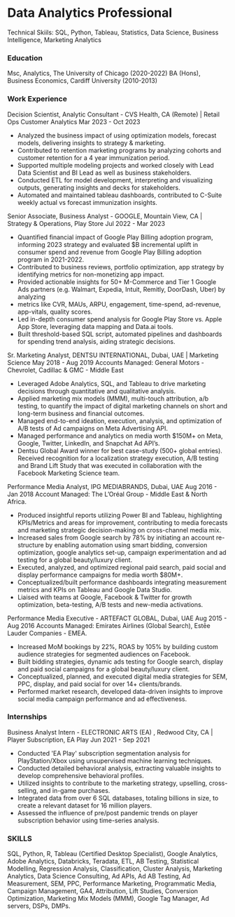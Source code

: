 # Data Analytics Professional
Technical Skiils: SQL, Python, Tableau, Statistics, Data Science, Business Intelligence, Marketing Analytics

### Education
Msc, Analytics, The University of Chicago (2020-2022)
BA (Hons), Business Economics, Cardiff University (2010-2013)

### Work Experience
Decision Scientist, Analytic Consultant  - CVS Health, CA (Remote) | Retail Ops Customer Analytics               	            Mar 2023 - Oct 2023

- Analyzed the business impact of using optimization models, forecast models, delivering insights to strategy & marketing.
- Contributed to retention marketing programs by analyzing cohorts and customer retention for a 4 year immunization period.
- Supported multiple modeling projects and worked closely with Lead Data Scientist and BI Lead as well as business stakeholders.
- Conducted ETL for model development, interpreting and visualizing outputs, generating insights and decks for stakeholders.
- Automated and maintained tableau dashboards, contributed to C-Suite weekly actual vs forecast immunization insights.


Senior Associate, Business Analyst - GOOGLE, Mountain View, CA | Strategy & Operations, Play Store           	               Jul 2022 - Mar 2023

- Quantified financial impact of Google Play Billing adoption program, informing 2023 strategy and evaluated $B incremental uplift in consumer spend and revenue from Google Play Billing adoption program in 2021-2022.
- Contributed to business reviews, portfolio optimization, app strategy by identifying metrics for non-monetizing app impact.
- Provided actionable insights for 50+ M-Commerce and Tier 1 Google Ads partners (e.g. Walmart, Expedia, Intuit, Remitly, DoorDash, Uber) by analyzing
- metrics like CVR, MAUs, ARPU, engagement, time-spend, ad-revenue, app-vitals, quality scores.
- Led in-depth consumer spend analysis for Google Play Store vs. Apple App Store, leveraging data mapping and Data.ai tools.
- Built threshold-based SQL script, automated pipelines and dashboards for spending trend analysis, aiding strategic decisions.

Sr. Marketing Analyst, DENTSU INTERNATIONAL, Dubai, UAE | Marketing Science 	          			                              May 2018 - Aug 2019
Accounts Managed: General Motors - Chevrolet, Cadillac & GMC - Middle East

- Leveraged Adobe Analytics, SQL, and Tableau to drive marketing decisions through quantitative and qualitative analysis.
- Applied marketing mix models (MMM), multi-touch attribution, a/b testing, to quantify the impact of digital marketing channels on short and long-term business and financial outcomes.
- Managed end-to-end ideation, execution, analysis, and optimization of A/B tests of Ad campaigns on Meta Advertising API. 
- Managed performance and analytics on media worth $150M+ on Meta, Google, Twitter, LinkedIn, and Snapchat Ad API’s. 
- Dentsu Global Award winner for best case-study (500+ global entries). Received recognition for a localization strategy execution, A/B testing and Brand Lift Study that was executed in collaboration with the Facebook Marketing Science team. 

Performance Media Analyst,  IPG MEDIABRANDS, Dubai, UAE			            			                                              Aug 2016 - Jan 2018
Account Managed: The L’Oréal Group - Middle East & North Africa.

- Produced insightful reports utilizing Power BI and Tableau, highlighting KPIs/Metrics and areas for improvement, contributing to media forecasts and marketing strategic decision-making on cross-channel media mix.
- Increased sales from Google search by 78% by initiating an account re-structure by enabling automation using smart bidding, conversion optimization, google analytics set-up, campaign experimentation and ad testing for a global beauty/luxury client.
- Executed, analyzed, and optimized regional paid search, paid social and display performance campaigns for media worth $80M+.
- Conceptualized/built performance dashboards integrating measurement metrics and KPIs on Tableau and Google Data Studio.
- Liaised with teams at Google, Facebook & Twitter for growth optimization, beta-testing, A/B tests and new-media activations.  

Performance Media Executive - ARTEFACT GLOBAL, Dubai, UAE						                                                        Aug 2015 - Aug 2016
Accounts Managed: Emirates Airlines (Global Search), Estēe Lauder Companies - EMEA.

- Increased MoM bookings by 22%, ROAS by 105% by building custom audience strategies for segmented audiences on Facebook.
- Built bidding strategies, dynamic ads testing for Google search, display and paid social campaigns for a global beauty/luxury client.
- Conceptualized, planned, and executed digital media strategies for SEM, PPC, display, and paid social for over 14+ clients/brands.
- Performed market research, developed data-driven insights to improve social media campaign performance and ad effectiveness.

### Internships

Business Analyst Intern - ELECTRONIC ARTS  (EA) , Redwood City, CA | Player Subscription, EA Play              	             Jun 2021 - Sep 2021

- Conducted 'EA Play' subscription segmentation analysis for PlayStation/Xbox using unsupervised machine learning techniques.
- Conducted detailed behavioral analysis, extracting valuable insights to develop comprehensive behavioral profiles.
- Utilized insights to contribute to the marketing strategy, upselling, cross-selling, and in-game purchases.
- Integrated data from over 6 SQL databases, totaling billions in size, to create a relevant dataset for 16 million players.
- Assessed the influence of pre/post pandemic trends on player subscription behavior using time-series analysis.

### SKILLS
SQL, Python, R, Tableau (Certified Desktop Specialist), Google Analytics, Adobe Analytics, Databricks, Teradata, ETL, AB Testing, Statistical Modelling, Regression Analysis, Classification, Cluster Analysis, Marketing Analytics, Data Science Consulting, Ad APIs, Ad AB Testing, Ad Measurement, SEM, PPC, Performance Marketing, Programmatic Media, Campaign Management, GA4,  Attribution, Lift Studies, Conversion Optimization, Marketing Mix Models (MMM), Google Tag Manager, Ad servers, DSPs, DMPs.

